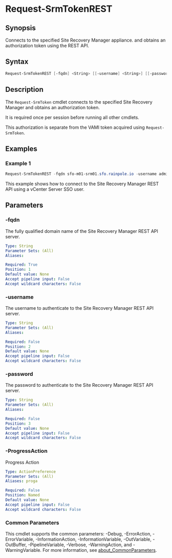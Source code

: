 # Request-SrmTokenREST

## Synopsis

Connects to the specified Site Recovery Manager appliance. and obtains an authorization token using the REST
API.

## Syntax

```powershell
Request-SrmTokenREST [-fqdn] <String> [[-username] <String>] [[-password] <String>] [-ProgressAction <ActionPreference>] [<CommonParameters>]
```

## Description

The `Request-SrmToken` cmdlet connects to the specified Site Recovery Manager and obtains an authorization token.

It is required once per session before running all other cmdlets.

This authorization is separate from the VAMI token acquired using `Request-SrmToken`.

## Examples

### Example 1

```powershell
Request-SrmTokenREST -fqdn sfo-m01-srm01.sfo.rainpole.io -username administrator@vsphere.local -password VMw@re1!
```

This example shows how to connect to the Site Recovery Manager REST API using a vCenter Server SSO user.

## Parameters

### -fqdn

The fully qualified domain name of the Site Recovery Manager REST API server.

```yaml
Type: String
Parameter Sets: (All)
Aliases:

Required: True
Position: 1
Default value: None
Accept pipeline input: False
Accept wildcard characters: False
```

### -username

The username to authenticate to the Site Recovery Manager REST API server.

```yaml
Type: String
Parameter Sets: (All)
Aliases:

Required: False
Position: 2
Default value: None
Accept pipeline input: False
Accept wildcard characters: False
```

### -password

The password to authenticate to the Site Recovery Manager REST API server.

```yaml
Type: String
Parameter Sets: (All)
Aliases:

Required: False
Position: 3
Default value: None
Accept pipeline input: False
Accept wildcard characters: False
```

### -ProgressAction

Progress Action

```yaml
Type: ActionPreference
Parameter Sets: (All)
Aliases: proga

Required: False
Position: Named
Default value: None
Accept pipeline input: False
Accept wildcard characters: False
```

### Common Parameters

This cmdlet supports the common parameters: -Debug, -ErrorAction, -ErrorVariable, -InformationAction, -InformationVariable, -OutVariable, -OutBuffer, -PipelineVariable, -Verbose, -WarningAction, and -WarningVariable. For more information, see [about_CommonParameters](http://go.microsoft.com/fwlink/?LinkID=113216).
